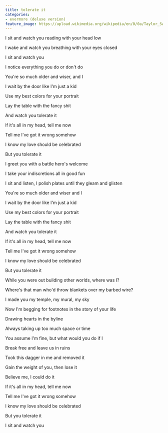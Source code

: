 ```yaml
---
title: ​tolerate it
categories:
- evermore (deluxe version)
feature_image: https://upload.wikimedia.org/wikipedia/en/0/0a/Taylor_Swift_-_Evermore.png
--- 
```

I sit and watch you reading with your head low

I wake and watch you breathing with your eyes closed

I sit and watch you

I notice everything you do or don't do

You're so much older and wiser, and I

I wait by the door like I'm just a kid

Use my best colors for your portrait

Lay the table with the fancy shit

And watch you tolerate it

If it's all in my head, tell me now

Tell me I've got it wrong somehow

I know my love should be celebrated

But you tolerate it

I greet you with a battle hero's welcome

I take your indiscretions all in good fun

I sit and listеn, I polish plates until they gleam and glistеn

You're so much older and wiser and I

I wait by the door like I'm just a kid

Use my best colors for your portrait

Lay the table with the fancy shit

And watch you tolerate it

If it's all in my head, tell me now

Tell me I've got it wrong somehow

I know my love should be celebrated

But you tolerate it

While you were out building other worlds, where was I?

Where's that man who'd throw blankets over my barbed wire?

I made you my temple, my mural, my sky

Now I'm begging for footnotes in the story of your life

Drawing hearts in the byline

Always taking up too much space or time

You assume I'm fine, but what would you do if I

Break free and leave us in ruins

Took this dagger in me and removed it

Gain the weight of you, then lose it

Believe me, I could do it

If it's all in my head, tell me now

Tell me I've got it wrong somehow

I know my love should be celebrated

But you tolerate it

I sit and watch you